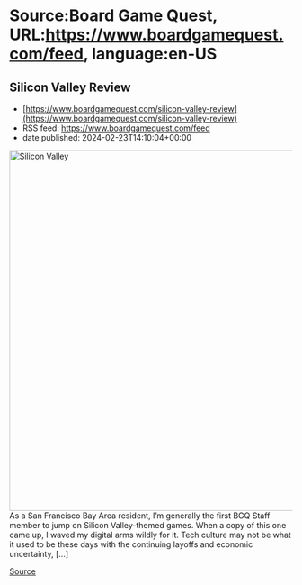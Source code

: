 # Source:Board Game Quest, URL:https://www.boardgamequest.com/feed, language:en-US

## Silicon Valley Review
 - [https://www.boardgamequest.com/silicon-valley-review](https://www.boardgamequest.com/silicon-valley-review)
 - RSS feed: https://www.boardgamequest.com/feed
 - date published: 2024-02-23T14:10:04+00:00

<img alt="Silicon Valley" class="webfeedsFeaturedVisual not-transparent wp-post-image" height="640" src="https://www.boardgamequest.com/wp-content/uploads/2024/02/Silicon-Valley-jpg.webp" width="640" />As a San Francisco Bay Area resident, I’m generally the first BGQ Staff member to jump on Silicon Valley-themed games. When a copy of this one came up, I waved my digital arms wildly for it. Tech culture may not be what it used to be these days with the continuing layoffs and economic uncertainty, [&#8230;]
<p><a href="https://www.boardgamequest.com/silicon-valley-review/" rel="nofollow">Source</a></p>

